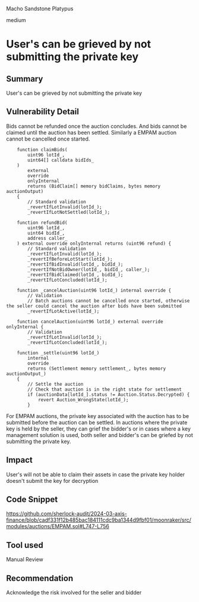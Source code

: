Macho Sandstone Platypus

medium

# User's can be grieved by not submitting the private key

## Summary
User's can be grieved by not submitting the private key

## Vulnerability Detail

Bids cannot be refunded once the auction concludes. And bids cannot be claimed until the auction has been settled. Similarly a EMPAM auction cannot be cancelled once started. 

```solidity
    function claimBids(
        uint96 lotId_,
        uint64[] calldata bidIds_
    )
        external
        override
        onlyInternal
        returns (BidClaim[] memory bidClaims, bytes memory auctionOutput)
    {
        // Standard validation
        _revertIfLotInvalid(lotId_);
        _revertIfLotNotSettled(lotId_);
```

```solidity
    function refundBid(
        uint96 lotId_,
        uint64 bidId_,
        address caller_
    ) external override onlyInternal returns (uint96 refund) {
        // Standard validation
        _revertIfLotInvalid(lotId_);
        _revertIfBeforeLotStart(lotId_);
        _revertIfBidInvalid(lotId_, bidId_);
        _revertIfNotBidOwner(lotId_, bidId_, caller_);
        _revertIfBidClaimed(lotId_, bidId_);
        _revertIfLotConcluded(lotId_);
```

```solidity
    function _cancelAuction(uint96 lotId_) internal override {
        // Validation
        // Batch auctions cannot be cancelled once started, otherwise the seller could cancel the auction after bids have been submitted
        _revertIfLotActive(lotId_);
```

```solidity
    function cancelAuction(uint96 lotId_) external override onlyInternal {
        // Validation
        _revertIfLotInvalid(lotId_);
        _revertIfLotConcluded(lotId_);
```

```solidity
    function _settle(uint96 lotId_)
        internal
        override
        returns (Settlement memory settlement_, bytes memory auctionOutput_)
    {
        // Settle the auction
        // Check that auction is in the right state for settlement
        if (auctionData[lotId_].status != Auction.Status.Decrypted) {
            revert Auction_WrongState(lotId_);
        }
```

For EMPAM auctions, the private key associated with the auction has to be submitted before the auction can be settled. In auctions where the private key is held by the seller, they can grief the bidder's or in cases where a key management solution is used, both seller and bidder's can be griefed by not submitting the private key.

## Impact

User's will not be able to claim their assets in case the private key holder doesn't submit the key for decryption 

## Code Snippet

https://github.com/sherlock-audit/2024-03-axis-finance/blob/cadf331f12b485bac184111cdc9ba1344d9fbf01/moonraker/src/modules/auctions/EMPAM.sol#L747-L756

## Tool used

Manual Review

## Recommendation

Acknowledge the risk involved for the seller and bidder